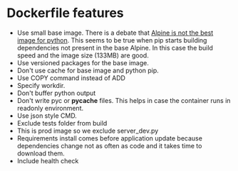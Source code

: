 # Dockerfile features

* Use small base image. There is a debate that [Alpine is not the best image for python](https://pythonspeed.com/articles/alpine-docker-python/). This seems to be true when pip starts building dependencies not present in the base Alpine.
In this case the build speed and the image size (133MB) are good.
* Use versioned packages for the base image.
* Don't use cache for base image and python pip.
* Use COPY command instead of ADD
* Specify workdir.
* Don't buffer python output
* Don't write pyc or __pycache__ files. This helps in case the container runs in readonly environment.
* Use json style CMD.
* Exclude tests folder from build
* This is prod image so we exclude server_dev.py
* Requirements install comes before application update because dependencies change not as often as code and it takes time to download them.
* Include health check
 